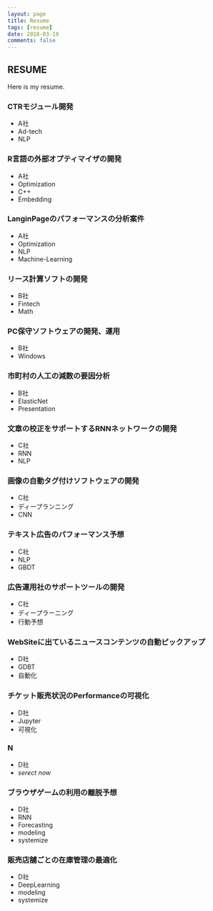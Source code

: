 ```yaml
---
layout: page
title: Resume
tags: [resume]
date: 2018-03-19
comments: false
---
```


## RESUME
Here is my resume.

### CTRモジュール開発
 - A社  
 - Ad-tech  
 - NLP  

### R言語の外部オプティマイザの開発
 - A社  
 - Optimization  
 - C++  
 - Embedding  

### LanginPageのパフォーマンスの分析案件
 - A社  
 - Optimization  
 - NLP  
 - Machine-Learning  

### リース計算ソフトの開発
 - B社  
 - Fintech  
 - Math  

### PC保守ソフトウェアの開発、運用
 - B社  
 - Windows  

### 市町村の人工の減数の要因分析
 - B社  
 - ElasticNet  
 - Presentation  

### 文章の校正をサポートするRNNネットワークの開発
 - C社  
 - RNN   
 - NLP  

### 画像の自動タグ付けソフトウェアの開発
 - C社  
 - ディープランニング
 - CNN  

### テキスト広告のパフォーマンス予想
 - C社  
 - NLP  
 - GBDT 

### 広告運用社のサポートツールの開発
 - C社  
 - ディープラーニング  
 - 行動予想

### WebSiteに出ているニュースコンテンツの自動ピックアップ  
 - D社  
 - GDBT    
 - 自動化  

### チケット販売状況のPerformanceの可視化  
 - D社  
 - Jupyter    
 - 可視化  

### N
 - D社
 - *serect now*

### ブラウザゲームの利用の離脱予想
 - D社
 - RNN
 - Forecasting
 - modeling 
 - systemize
 
### 販売店舗ごとの在庫管理の最適化
 - D社
 - DeepLearning
 - modeling 
 - systemize
 


